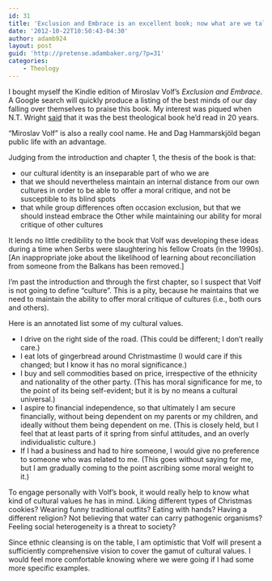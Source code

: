 ```yaml
---
id: 31
title: 'Exclusion and Embrace is an excellent book; now what are we talking about?'
date: '2012-10-22T10:50:43-04:30'
author: adamb924
layout: post
guid: 'http://pretense.adambaker.org/?p=31'
categories:
    - Theology
---
```


I bought myself the Kindle edition of Miroslav Volf’s *Exclusion and Embrace*. A Google search will quickly produce a listing of the best minds of our day falling over themselves to praise this book. My interest was piqued when N.T. Wright [said](http://www.christian.co.uk/people-have-very-odd-ideas-about-jesus-p1281) that it was the best theological book he’d read in 20 years.

“Miroslav Volf” is also a really cool name. He and Dag Hammarskjöld began public life with an advantage.

Judging from the introduction and chapter 1, the thesis of the book is that:

- our cultural identity is an inseparable part of who we are
- that we should nevertheless maintain an internal distance from our own cultures in order to be able to offer a moral critique, and not be susceptible to its blind spots
- that while group differences often occasion exclusion, but that we should instead embrace the Other while maintaining our ability for moral critique of other cultures

It lends no little credibility to the book that Volf was developing these ideas during a time when Serbs were slaughtering his fellow Croats (in the 1990s). \[An inappropriate joke about the likelihood of learning about reconciliation from someone from the Balkans has been removed.\]

I’m past the introduction and through the first chapter, so I suspect that Volf is not going to define “culture”. This is a pity, because he maintains that we need to maintain the ability to offer moral critique of cultures (i.e., both ours and others).

Here is an annotated list some of my cultural values.

- I drive on the right side of the road. (This could be different; I don’t really care.)
- I eat lots of gingerbread around Christmastime (I would care if this changed; but I know it has no moral significance.)
- I buy and sell commodities based on price, irrespective of the ethnicity and nationality of the other party. (This has moral significance for me, to the point of its being self-evident; but it is by no means a cultural universal.)
- I aspire to financial independence, so that ultimately I am secure financially, without being dependent on my parents or my children, and ideally without them being dependent on me. (This is closely held, but I feel that at least parts of it spring from sinful attitudes, and an overly individualistic culture.)
- If I had a business and had to hire someone, I would give no preference to someone who was related to me. (This goes without saying for me, but I am gradually coming to the point ascribing some moral weight to it.)

To engage personally with Volf’s book, it would really help to know what kind of cultural values he has in mind. Liking different types of Christmas cookies? Wearing funny traditional outfits? Eating with hands? Having a different religion? Not believing that water can carry pathogenic organisms? Feeling social heterogeneity is a threat to society?

Since ethnic cleansing is on the table, I am optimistic that Volf will present a sufficiently comprehensive vision to cover the gamut of cultural values. I would feel more comfortable knowing where we were going if I had some more specific examples.